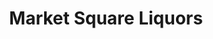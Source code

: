 ---
title: "Market Square Liquors"
url: /tallahassee/market-square-liquors-woodville-highway/
shop: alcohol
---